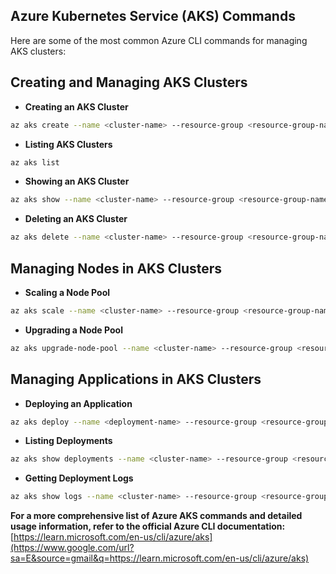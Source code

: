 ## **Azure Kubernetes Service (AKS) Commands**

Here are some of the most common Azure CLI commands for managing AKS clusters:

## **Creating and Managing AKS Clusters**

- **Creating an AKS Cluster**

```bash
az aks create --name <cluster-name> --resource-group <resource-group-name> --node-count <node-count> --location <location>
```

- **Listing AKS Clusters**

```bash
az aks list
```

- **Showing an AKS Cluster**

```bash
az aks show --name <cluster-name> --resource-group <resource-group-name>
```

- **Deleting an AKS Cluster**

```bash
az aks delete --name <cluster-name> --resource-group <resource-group-name> --yes
```

## **Managing Nodes in AKS Clusters**

- **Scaling a Node Pool**

```bash
az aks scale --name <cluster-name> --resource-group <resource-group-name> --node-pool-name <node-pool-name> --node-count <new-node-count>
```

- **Upgrading a Node Pool**

```bash
az aks upgrade-node-pool --name <cluster-name> --resource-group <resource-group-name> --node-pool-name <node-pool-name>
```

## **Managing Applications in AKS Clusters**

- **Deploying an Application**

```bash
az aks deploy --name <deployment-name> --resource-group <resource-group-name> --namespace <namespace> --file <deployment-file>
```

- **Listing Deployments**

```bash
az aks show deployments --name <cluster-name> --resource-group <resource-group-name> --namespace <namespace>
```

- **Getting Deployment Logs**

```bash
az aks show logs --name <cluster-name> --resource-group <resource-group-name> --namespace <namespace> --pod-name <pod-name> --container-name <container-name>
```

**For a more comprehensive list of Azure AKS commands and detailed usage information, refer to the official Azure CLI documentation:** [https://learn.microsoft.com/en-us/cli/azure/aks](https://www.google.com/url?sa=E&source=gmail&q=https://learn.microsoft.com/en-us/cli/azure/aks)
